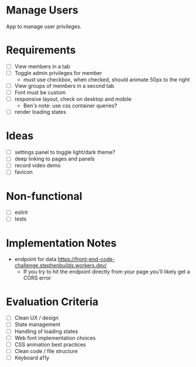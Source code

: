 # Manage Users

App to manage user privileges.

# Requirements

- [ ] View members in a tab
- [ ] Toggle admin privileges for member
  - must use checkbox, when checked, should animate 50px to the right
- [ ] View groups of members in a second tab
- [ ] Font must be custom
- [ ] responsive layout, check on desktop and mobile
  - Ben's note: use css container queries?
- [ ] render loading states

# Ideas

- [ ] settings panel to toggle light/dark theme?
- [ ] deep linking to pages and panels
- [ ] record video demo
- [ ] favicon

# Non-functional

- [ ] eslint
- [ ] tests

# Implementation Notes

- endpoint for data https://front-end-code-challenge.stephenbuilds.workers.dev/
  - If you try to hit the endpoint directly from your page you’ll likely get a CORS error

# Evaluation Criteria

- [ ] Clean UX / design
- [ ] State management
- [ ] Handling of loading states
- [ ] Web font implementation choices
- [ ] CSS animation best practices
- [ ] Clean code / file structure
- [ ] Keyboard a11y
